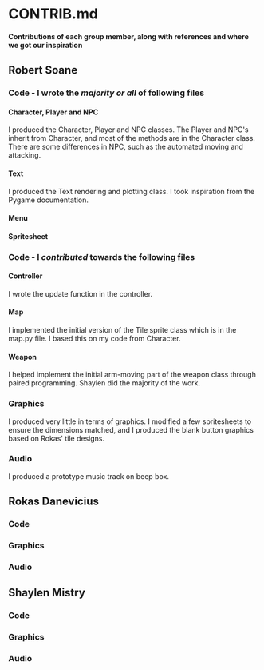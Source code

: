 # CONTRIB.md
#### Contributions of each group member, along with references and where we got our inspiration

## Robert Soane
### Code - I wrote the *majority or all* of following files
#### Character, Player and NPC
I produced the Character, Player and NPC classes.  The Player and NPC's inherit from Character, and most of the methods are in the Character class.  There are some differences in NPC, such as the automated moving and attacking.
#### Text
I produced the Text rendering and plotting class.  I took inspiration from the Pygame documentation.
#### Menu
#### Spritesheet
### Code - I *contributed* towards the following files
#### Controller
I wrote the update function in the controller.
#### Map
I implemented the initial version of the Tile sprite class which is in the map.py file.  I based this on my code from Character.
#### Weapon
I helped implement the initial arm-moving part of the weapon class through paired programming.  Shaylen did the majority of the work.
### Graphics
I produced very little in terms of graphics.  I modified a few spritesheets to ensure the dimensions matched, and I produced the blank button graphics based on Rokas' tile designs.
### Audio
I produced a prototype music track on beep box.

## Rokas Danevicius
### Code
### Graphics
### Audio

## Shaylen Mistry
### Code
### Graphics
### Audio
